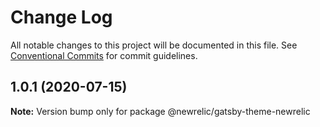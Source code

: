 # Change Log

All notable changes to this project will be documented in this file.
See [Conventional Commits](https://conventionalcommits.org) for commit guidelines.

## 1.0.1 (2020-07-15)

**Note:** Version bump only for package @newrelic/gatsby-theme-newrelic
